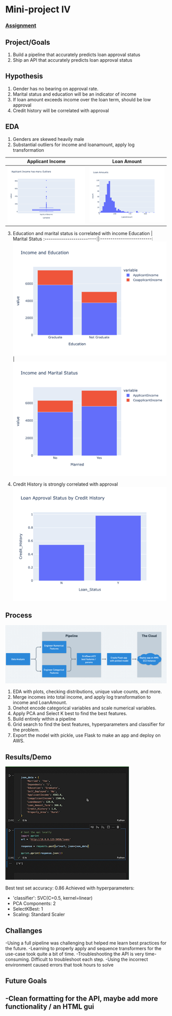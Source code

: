 # Mini-project IV

### [Assignment](assignment.md)

## Project/Goals
1. Build a pipeline that accurately predicts loan approval status
2. Ship an API that accurately predicts loan approval status

## Hypothesis
1. Gender has no bearing on approval rate.
2. Marital status and education will be an indicator of income
3. If loan amount exceeds income over the loan term, should be low approval
5. Credit history will be correlated with approval

## EDA 
1. Genders are skewed heavily male
2. Substantial outliers for income and loanamount, apply log transformation

Applicant Income           |  Loan Amount
:-------------------------:|:-------------------------:
![Outliers](images/Applicantbox.png)  |  ![LoanAmount](images/LoanAmountHist.png)

3. Education and marital status is correlated with income
Education       |  Marital Status
:-------------------------:|:-------------------------:
![Education](images/IncomeEducation.png)  |  ![Married](images/IncomeMaritalStatus.png)

4. Credit History is strongly correlated with approval
![Credit](images/CreditHistoryPlot.png)


## Process
![Process](images/process.png)
1. EDA with plots, checking distributions, unique value counts, and more.
2. Merge incomes into total income, and apply log transformation to income and LoanAmount.
3. Onehot encode categorical variables and scale numerical variables.
4. Apply PCA and Select K best to find the best features.
5. Build entirely within a pipeline
6. Grid search to find the best features, hyperparameters and classifier for the problem.
7. Export the model with pickle, use Flask to make an app and deploy on AWS.

## Results/Demo

![api_demo](images/Screen_Recording_2022-07-15_at_11_04_57_AM_AdobeExpress.gif)

Best test set accuracy: 0.86
Achieved with hyperparameters: 
* 'classifier': SVC(C=0.5, kernel=linear)
* PCA Components: 2
* SelectKBest: 1
* Scaling: Standard Scaler


## Challanges 
-Using a full pipeline was challenging but helped me learn best practices for the future.
-Learning to properly apply and sequence transformers for the use-case took quite a bit of time.
-Troubleshooting the API is very time-consuming. Difficult to troubleshoot each step.
-Using the incorrect environment caused errors that took hours to solve

## Future Goals
-Clean formatting for the API, maybe add more functionality / an HTML gui
- 